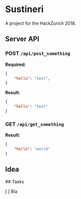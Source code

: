 # Sustineri

A project for the HackZurich 2018.

## Server API

### POST `/api/post_something`

**Required:**
```json
{
    "hello": "test",
}
```

**Result:**
```json
{
    "hello": "test"
}
```

### GET `/api/get_something`

**Result:**
```json
{
    "hello": "world"
}
```

## Idea
  

## Tasks 

[ ] Bla

